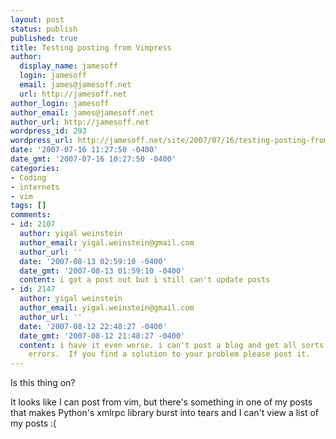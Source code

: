 ```yaml
---
layout: post
status: publish
published: true
title: Testing posting from Vimpress
author:
  display_name: jamesoff
  login: jamesoff
  email: james@jamesoff.net
  url: http://jamesoff.net
author_login: jamesoff
author_email: james@jamesoff.net
author_url: http://jamesoff.net
wordpress_id: 293
wordpress_url: http://jamesoff.net/site/2007/07/16/testing-posting-from-vimpress/
date: '2007-07-16 11:27:50 -0400'
date_gmt: '2007-07-16 10:27:50 -0400'
categories:
- Coding
- internets
- vim
tags: []
comments:
- id: 2107
  author: yigal weinstein
  author_email: yigal.weinstein@gmail.com
  author_url: ''
  date: '2007-08-13 02:59:10 -0400'
  date_gmt: '2007-08-13 01:59:10 -0400'
  content: i got a post out but i still can't update posts
- id: 2147
  author: yigal weinstein
  author_email: yigal.weinstein@gmail.com
  author_url: ''
  date: '2007-08-12 22:48:27 -0400'
  date_gmt: '2007-08-12 21:48:27 -0400'
  content: i have it even worse. i can't post a blog and get all sorts of pythonish
    errors.  If you find a solution to your problem please post it.
---
```

<p>Is this thing on?</p>
<p>It looks like I can post from vim, but there's something in one of my posts that makes Python's xmlrpc library burst into tears and I can't view a list of my posts :(</p>
